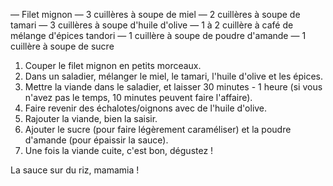 ﻿— Filet mignon
— 3 cuillères à soupe de miel
— 2 cuillères à soupe de tamari
— 3 cuillères à soupe d'huile d'olive
— 1 à 2 cuillère à café de mélange d'épices tandori
— 1 cuillère à soupe de poudre d'amande
— 1 cuillère à soupe de sucre

1. Couper le filet mignon en petits morceaux.
2. Dans un saladier, mélanger le miel, le tamari, l'huile d'olive et les épices.
3. Mettre la viande dans le saladier, et laisser 30 minutes - 1 heure (si vous n'avez pas le temps, 10 minutes peuvent faire l'affaire).
4. Faire revenir des échalotes/oignons avec de l'huile d'olive.
5. Rajouter la viande, bien la saisir.
6. Ajouter le sucre (pour faire légèrement caraméliser) et la poudre d'amande (pour épaissir la sauce).
7. Une fois la viande cuite, c'est bon, dégustez !

La sauce sur du riz, mamamia !